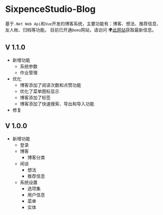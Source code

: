 # SixpenceStudio-Blog

基于`.Net Web Api`和`Vue`开发的博客系统，主要功能有：博客、想法、推荐信息、友人帐、归档等功能。
目前已开通`Demo`网站，请访问 🌍[此网站](http://www.dumiaoxin.top:8002/)获取最新信息。

## V 1.1.0

- 新增功能
  - 系统参数
  - 作业管理
- 优化
  - 博客添加了阅读次数和点赞功能
  - 优化了菜单图标显示
  - 博客添加了标签
  - 博客添加了快速搜索、导出和导入功能
- 修复

## V 1.0.0

- 新增功能
  - 登录
  - 博客
    - 博客分类
  - 闲谈
    - 想法
    - 推荐信息
  - 系统设置
    - 选项集
    - 用户信息
    - 菜单
    - 实体
